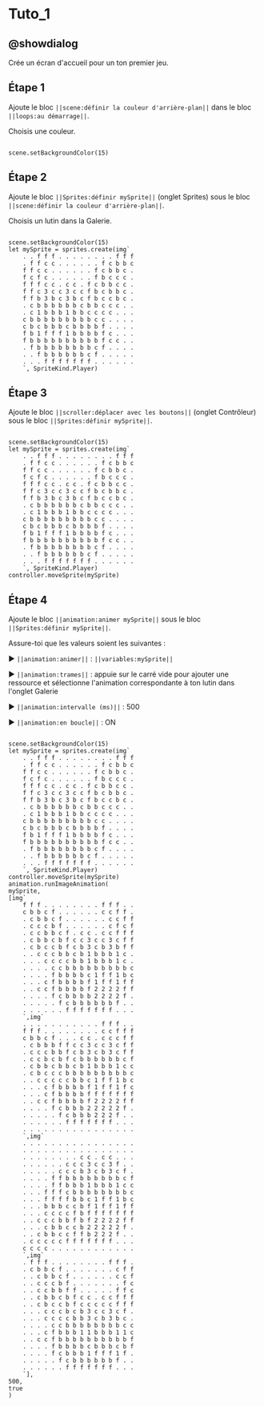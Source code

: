 # Tuto_1

## @showdialog

Crée un écran d'accueil pour un ton premier jeu.

## Étape 1

Ajoute le bloc ``||scene:définir la couleur d'arrière-plan||`` dans le bloc ``||loops:au démarrage||``.

Choisis une couleur.

```blocks

scene.setBackgroundColor(15)

```

## Étape 2

Ajoute le bloc ``||Sprites:définir mySprite||`` (onglet Sprites) sous le bloc ``||scene:définir la couleur d'arrière-plan||``.

Choisis un lutin dans la Galerie.

```blocks

scene.setBackgroundColor(15)
let mySprite = sprites.create(img`
    . . f f f . . . . . . . . f f f 
    . f f c c . . . . . . f c b b c 
    f f c c . . . . . . f c b b c . 
    f c f c . . . . . . f b c c c . 
    f f f c c . c c . f c b b c c . 
    f f c 3 c c 3 c c f b c b b c . 
    f f b 3 b c 3 b c f b c c b c . 
    . c b b b b b b c b b c c c . . 
    . c 1 b b b 1 b b c c c c . . . 
    c b b b b b b b b b c c . . . . 
    c b c b b b c b b b b f . . . . 
    f b 1 f f f 1 b b b b f c . . . 
    f b b b b b b b b b b f c c . . 
    . f b b b b b b b b c f . . . . 
    . . f b b b b b b c f . . . . . 
    . . . f f f f f f f . . . . . . 
    `, SpriteKind.Player)

```

## Étape 3

Ajoute le bloc ``||scroller:déplacer avec les boutons||`` (onglet Contrôleur) sous le bloc ``||Sprites:définir mySprite||``.

```blocks

scene.setBackgroundColor(15)
let mySprite = sprites.create(img`
    . . f f f . . . . . . . . f f f 
    . f f c c . . . . . . f c b b c 
    f f c c . . . . . . f c b b c . 
    f c f c . . . . . . f b c c c . 
    f f f c c . c c . f c b b c c . 
    f f c 3 c c 3 c c f b c b b c . 
    f f b 3 b c 3 b c f b c c b c . 
    . c b b b b b b c b b c c c . . 
    . c 1 b b b 1 b b c c c c . . . 
    c b b b b b b b b b c c . . . . 
    c b c b b b c b b b b f . . . . 
    f b 1 f f f 1 b b b b f c . . . 
    f b b b b b b b b b b f c c . . 
    . f b b b b b b b b c f . . . . 
    . . f b b b b b b c f . . . . . 
    . . . f f f f f f f . . . . . . 
    `, SpriteKind.Player)
controller.moveSprite(mySprite)

```

## Étape 4

Ajoute le bloc ``||animation:animer mySprite||`` sous le bloc ``||Sprites:définir mySprite||``.

Assure-toi que les valeurs soient les suivantes :

► ``||animation:animer||`` : ``||variables:mySprite||``

► ``||animation:trames||`` : appuie sur le carré vide pour ajouter une ressource et sélectionne l'animation correspondante à ton lutin dans l'onglet Galerie

► ``||animation:intervalle (ms)||`` : 500 

► ``||animation:en boucle||`` : ON

```blocks

scene.setBackgroundColor(15)
let mySprite = sprites.create(img`
    . . f f f . . . . . . . . f f f 
    . f f c c . . . . . . f c b b c 
    f f c c . . . . . . f c b b c . 
    f c f c . . . . . . f b c c c . 
    f f f c c . c c . f c b b c c . 
    f f c 3 c c 3 c c f b c b b c . 
    f f b 3 b c 3 b c f b c c b c . 
    . c b b b b b b c b b c c c . . 
    . c 1 b b b 1 b b c c c c . . . 
    c b b b b b b b b b c c . . . . 
    c b c b b b c b b b b f . . . . 
    f b 1 f f f 1 b b b b f c . . . 
    f b b b b b b b b b b f c c . . 
    . f b b b b b b b b c f . . . . 
    . . f b b b b b b c f . . . . . 
    . . . f f f f f f f . . . . . . 
    `, SpriteKind.Player)
controller.moveSprite(mySprite)
animation.runImageAnimation(
mySprite,
[img`
    f f f . . . . . . . . f f f . . 
    c b b c f . . . . . . c c f f . 
    . c b b c f . . . . . . c c f f 
    . c c c b f . . . . . . c f c f 
    . c c b b c f . c c . c c f f f 
    . c b b c b f c c 3 c c 3 c f f 
    . c b c c b f c b 3 c b 3 b f f 
    . . c c c b b c b 1 b b b 1 c . 
    . . . c c c c b b 1 b b b 1 c . 
    . . . . c c b b b b b b b b b c 
    . . . . f b b b b c 1 f f 1 b c 
    . . . c f b b b b f 1 f f 1 f f 
    . . c c f b b b b f 2 2 2 2 f f 
    . . . . f c b b b b 2 2 2 2 f . 
    . . . . . f c b b b b b b f . . 
    . . . . . . f f f f f f f . . . 
    `,img`
    . . . . . . . . . . . f f f . . 
    f f f . . . . . . . . c c f f f 
    c b b c f . . . c c . c c c f f 
    . c b b b f f c c 3 c c 3 c f f 
    . c c c b b f c b 3 c b 3 c f f 
    . c c b c b f c b b b b b b c f 
    . c b b c b b c b 1 b b b 1 c c 
    . c b c c c b b b b b b b b b c 
    . . c c c c c b b c 1 f f 1 b c 
    . . . c f b b b b f 1 f f 1 f c 
    . . . c f b b b b f f f f f f f 
    . . c c f b b b b f 2 2 2 2 f f 
    . . . . f c b b b 2 2 2 2 2 f . 
    . . . . . f c b b b 2 2 2 f . . 
    . . . . . . f f f f f f f . . . 
    . . . . . . . . . . . . . . . . 
    `,img`
    . . . . . . . . . . . . . . . . 
    . . . . . . . . . . . . . . . . 
    . . . . . . . . c c . c c . . . 
    . . . . . . c c c 3 c c 3 f . . 
    . . . . . c c c b 3 c b 3 c f . 
    . . . . f f b b b b b b b b c f 
    . . . . f f b b b 1 b b b 1 c c 
    . . . f f f c b b b b b b b b c 
    . . . f f f f b b c 1 f f 1 b c 
    . . . b b b c c b f 1 f f 1 f f 
    . . . c c c c f b f f f f f f f 
    . . c c c b b f b f 2 2 2 2 f f 
    . . . c b b c c b 2 2 2 2 2 f . 
    . . c b b c c f f b 2 2 2 f . . 
    . c c c c c f f f f f f f . . . 
    c c c c . . . . . . . . . . . . 
    `,img`
    . f f f . . . . . . . . f f f . 
    . c b b c f . . . . . . . c f f 
    . . c b b c f . . . . . . c c f 
    . . c c c b f . . . . . . . f c 
    . . c c b b f f . . . . . f f c 
    . . c b b c b f c c . c c f f f 
    . . c b c c b f c c c c c f f f 
    . . . c c c b c b 3 c c 3 c f . 
    . . . c c c c b b 3 c b 3 b c . 
    . . . . c c b b b b b b b b c c 
    . . . c f b b b 1 1 b b b 1 1 c 
    . . c c f b b b b b b b b b b f 
    . . . . f b b b b c b b b c b f 
    . . . . f c b b b 1 f f f 1 f . 
    . . . . . f c b b b b b b f . . 
    . . . . . . f f f f f f f . . . 
    `],
500,
true
)

```
